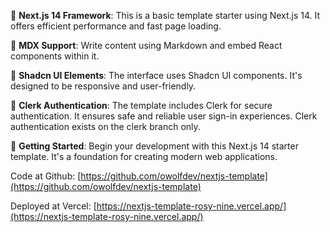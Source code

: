 🚀 **Next.js 14 Framework**: This is a basic template starter using Next.js 14. It offers efficient performance and fast page loading.

📝 **MDX Support**: Write content using Markdown and embed React
components within it.

🌟 **Shadcn UI Elements**: The interface uses Shadcn UI components. It's designed to be responsive and user-friendly.

🔐 **Clerk Authentication**: The template includes Clerk for secure authentication. It ensures safe and reliable user sign-in experiences. Clerk authentication exists on the clerk branch only.

🎉 **Getting Started**: Begin your development with this Next.js 14 starter template. It's a foundation for creating modern web applications.

Code at Github: [https://github.com/owolfdev/nextjs-template](https://github.com/owolfdev/nextjs-template)

Deployed at Vercel: [https://nextjs-template-rosy-nine.vercel.app/](https://nextjs-template-rosy-nine.vercel.app/)
